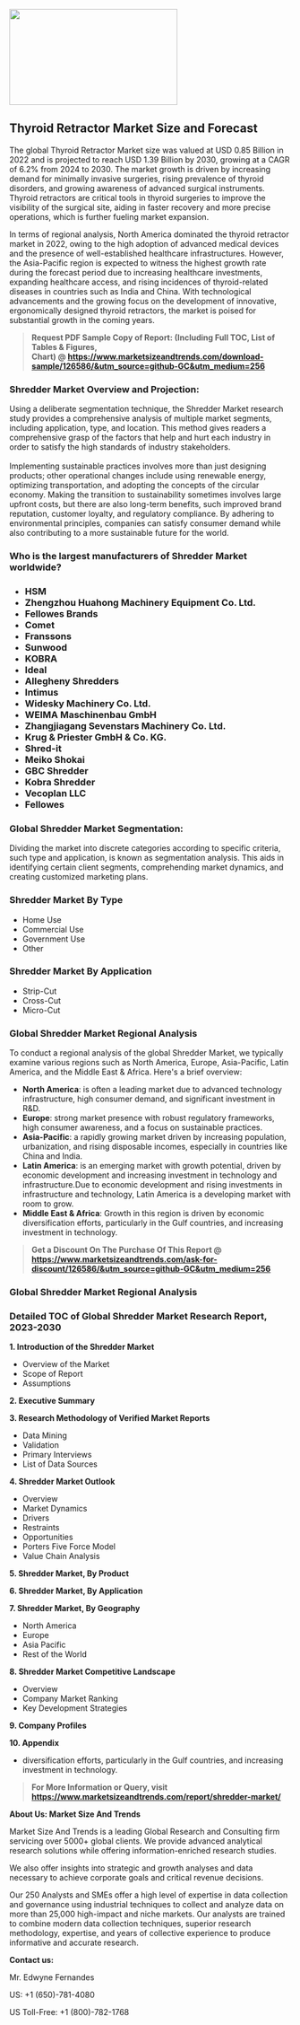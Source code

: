 <p><img class="alignnone size-medium wp-image-20088" src="https://ffe5etoiles.com/wp-content/uploads/2024/12/MST1-300x171.png" alt="" width="300" height="171" /></p><h2>Thyroid Retractor Market Size and Forecast</h2><p>The global Thyroid Retractor Market size was valued at USD 0.85 Billion in 2022 and is projected to reach USD 1.39 Billion by 2030, growing at a CAGR of 6.2% from 2024 to 2030. The market growth is driven by increasing demand for minimally invasive surgeries, rising prevalence of thyroid disorders, and growing awareness of advanced surgical instruments. Thyroid retractors are critical tools in thyroid surgeries to improve the visibility of the surgical site, aiding in faster recovery and more precise operations, which is further fueling market expansion.</p><p>In terms of regional analysis, North America dominated the thyroid retractor market in 2022, owing to the high adoption of advanced medical devices and the presence of well-established healthcare infrastructures. However, the Asia-Pacific region is expected to witness the highest growth rate during the forecast period due to increasing healthcare investments, expanding healthcare access, and rising incidences of thyroid-related diseases in countries such as India and China. With technological advancements and the growing focus on the development of innovative, ergonomically designed thyroid retractors, the market is poised for substantial growth in the coming years.</p></p><blockquote id="" class=""><strong>Request PDF Sample Copy of Report: (Including Full TOC, List of Tables &amp; Figures, Chart)&nbsp;@&nbsp;<strong><a href="https://www.marketsizeandtrends.com/download-sample/126586/&utm_source=github-GC&utm_medium=256" target="_blank">https://www.marketsizeandtrends.com/download-sample/126586/&utm_source=github-GC&utm_medium=256</a></strong></strong></blockquote><h3 id="" class="">Shredder Market&nbsp;Overview and Projection:</h3><p id="" class="">Using a deliberate segmentation technique, the Shredder Market research study provides a comprehensive analysis of multiple market segments, including application, type, and location. This method gives readers a comprehensive grasp of the factors that help and hurt each industry in order to satisfy the high standards of industry stakeholders. <br /> <br />Implementing sustainable practices involves more than just designing products; other operational changes include using renewable energy, optimizing transportation, and adopting the concepts of the circular economy. Making the transition to sustainability sometimes involves large upfront costs, but there are also long-term benefits, such improved brand reputation, customer loyalty, and regulatory compliance. By adhering to environmental principles, companies can satisfy consumer demand while also contributing to a more sustainable future for the world.</p><h3 id="" class="">Who is the largest manufacturers of&nbsp;Shredder Market worldwide?</h3><h3 class=""><p><ul><li>HSM </li><li> Zhengzhou Huahong Machinery Equipment Co. Ltd. </li><li> Fellowes Brands </li><li> Comet </li><li> Franssons </li><li> Sunwood </li><li> KOBRA </li><li> Ideal </li><li> Allegheny Shredders </li><li> Intimus </li><li> Widesky Machinery Co. Ltd. </li><li> WEIMA Maschinenbau GmbH </li><li> Zhangjiagang Sevenstars Machinery Co. Ltd. </li><li> Krug & Priester GmbH & Co. KG. </li><li> Shred-it </li><li> Meiko Shokai </li><li> GBC Shredder </li><li> Kobra Shredder </li><li> Vecoplan LLC </li><li> Fellowes</li></ul></p></h3><h3 id="" class="">Global&nbsp;Shredder Market Segmentation:</h3><p id="" class="">Dividing the market into discrete categories according to specific criteria, such type and application, is known as segmentation analysis. This aids in identifying certain client segments, comprehending market dynamics, and creating customized marketing plans.</p><h3 id="" class="">Shredder Market&nbsp;By Type</h3><p><p><ul><li>Home Use</li><li> Commercial Use</li><li> Government Use</li><li> Other</p></li></ul></p></p><h3 id="" class="">Shredder Market&nbsp;By Application</h3><p class=""><p><ul><li>Strip-Cut</li><li> Cross-Cut</li><li> Micro-Cut</li></ul></p></p><h3 id="" class="">Global Shredder Market Regional Analysis</h3><p id="" class="">To conduct a regional analysis of the global Shredder Market, we typically examine various regions such as North America, Europe, Asia-Pacific, Latin America, and the Middle East &amp; Africa. Here's a brief overview:</p><ul><li><strong>North America</strong>: is often a leading market due to advanced technology infrastructure, high consumer demand, and significant investment in R&amp;D.</li><li><strong>Europe</strong>: strong market presence with robust regulatory frameworks, high consumer awareness, and a focus on sustainable practices.</li><li><strong>Asia-Pacific</strong>: a rapidly growing market driven by increasing population, urbanization, and rising disposable incomes, especially in countries like China and India.</li><li><strong>Latin America</strong>: is an emerging market with growth potential, driven by economic development and increasing investment in technology and infrastructure.Due to economic development and rising investments in infrastructure and technology, Latin America is a developing market with room to grow.</li><li><strong>Middle East &amp; Africa</strong>: Growth in this region is driven by economic diversification efforts, particularly in the Gulf countries, and increasing investment in technology.</li></ul><blockquote id="" class=""><strong>Get a Discount On The Purchase Of This Report @ <strong><a href="https://www.marketsizeandtrends.com/ask-for-discount/126586/&utm_source=github-GC&utm_medium=256" target="_blank">https://www.marketsizeandtrends.com/ask-for-discount/126586/&utm_source=github-GC&utm_medium=256</a></strong></strong></blockquote><h3 id="" class="">Global Shredder Market Regional Analysis</h3><h3 id="" class="">Detailed TOC of Global Shredder Market Research Report, 2023-2030</h3><p id="" class=""><strong>1. Introduction of the Shredder Market</strong></p><ul><li>Overview of the Market</li><li>Scope of Report</li><li>Assumptions</li></ul><p id="" class=""><strong>2. Executive Summary</strong></p><p id="" class=""><strong>3. Research Methodology of Verified Market Reports</strong></p><ul><li>Data Mining</li><li>Validation</li><li>Primary Interviews</li><li>List of Data Sources</li></ul><p id="" class=""><strong>4. Shredder Market Outlook</strong></p><ul><li>Overview</li><li>Market Dynamics</li><li>Drivers</li><li>Restraints</li><li>Opportunities</li><li>Porters Five Force Model</li><li>Value Chain Analysis</li></ul><p id="" class=""><strong>5. Shredder Market, By Product</strong></p><p id="" class=""><strong>6. Shredder Market, By Application</strong></p><p id="" class=""><strong>7. Shredder Market, By Geography</strong></p><ul><li>North America</li><li>Europe</li><li>Asia Pacific</li><li>Rest of the World</li></ul><p id="" class=""><strong>8. Shredder Market Competitive Landscape</strong></p><ul><li>Overview</li><li>Company Market Ranking</li><li>Key Development Strategies</li></ul><p id="" class=""><strong>9. Company Profiles</strong></p><p id="" class=""><strong>10. Appendix</strong></p><ul><li>diversification efforts, particularly in the Gulf countries, and increasing investment in technology.</li></ul><blockquote id="" class=""><strong>For More Information or Query, visit <strong><strong><a href="https://www.marketsizeandtrends.com/report/shredder-market/" target="_blank">https://www.marketsizeandtrends.com/report/shredder-market/</a></strong></strong></strong></blockquote><p id="" class=""><strong>About Us: Market Size And Trends</strong></p><p id="" class="">Market Size And Trends is a leading Global Research and Consulting firm servicing over 5000+ global clients. We provide advanced analytical research solutions while offering information-enriched research studies.</p><p id="" class="">We also offer insights into strategic and growth analyses and data necessary to achieve corporate goals and critical revenue decisions.</p><p id="" class="">Our 250 Analysts and SMEs offer a high level of expertise in data collection and governance using industrial techniques to collect and analyze data on more than 25,000 high-impact and niche markets. Our analysts are trained to combine modern data collection techniques, superior research methodology, expertise, and years of collective experience to produce informative and accurate research.</p><p id="" class=""><strong>Contact us:</strong></p><p id="" class="">Mr. Edwyne Fernandes</p><p id="" class="">US: +1 (650)-781-4080</p><p id="" class="">US Toll-Free: +1 (800)-782-1768</p>
